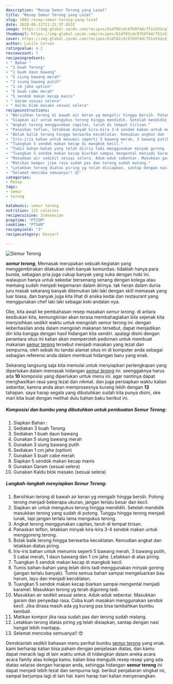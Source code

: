 ```yaml
---
description: "Resep Semur Terong yang Lezat"
title: "Resep Semur Terong yang Lezat"
slug: 1082-resep-semur-terong-yang-lezat
date: 2020-08-21T21:31:37.853Z
image: https://img-global.cpcdn.com/recipes/61df02cdc97b9f4d/751x532cq70/semur-terong-foto-resep-utama.jpg
thumbnail: https://img-global.cpcdn.com/recipes/61df02cdc97b9f4d/751x532cq70/semur-terong-foto-resep-utama.jpg
cover: https://img-global.cpcdn.com/recipes/61df02cdc97b9f4d/751x532cq70/semur-terong-foto-resep-utama.jpg
author: Lucile Carson
ratingvalue: 4.2
reviewcount: 7
recipeingredient:
- " Bahan "
- "3 buah Terong"
- "1 buah daun bawang"
- "5 siung bawang merah"
- "3 siung bawang putih"
- "1 cm jahe option"
- "5 buah cabe merah"
- "5 sendok makan kecap manis"
- " Garam sesuai selera"
- " Kaldu blok masako sesuai selera"
recipeinstructions:
- "Bersihkan terong di bawah air keran yg mengalir hingga bersih. Potong terong menjadi beberapa ukuran, jangan terlalu besar dan kecil."
- "Siapkan air untuk mengukus terong hingga mendidih. Setelah mendidik masukkan terong yang sudah di potong. Tunggu hingga terong menjadi lunak, tapi jangan terlalu lama mengukus terong."
- "Angkat terong menggunakan capitan, taruh di tempat tirisan."
- "Panaskan teflon, letakkan minyak kira-kira 3-4 sendok makan untuk menggoreng terong."
- "Bolak balik terong hingga berwarba kecoklatan. Kemudian angkat dan letakkan diatas piring."
- "Iris-iris bahan untuk menumis seperti 5 bawang merah, 3 bawang putih, 5 cabai merah, 1 daun bawang dan 1 cm jahe. Letakkan di atas piring."
- "Tuangkan 5 sendok makan kecap di mangkok kecil."
- "Tumis bahan-bahan yang telah diiris tadi menggunakan minyak goreng (jangan terlalu banyak). Tumis semua bahan sampai mengeluarkan bau harum, layu dan menjadi kecoklatan."
- "Tuangkan 5 sendok makan kecap biarkan sampai mengental menjadi karamel. Masukkan terong yg terah digoreng tadi."
- "Masukkan air sedikit sesuai selera. Aduk-aduk sebentar. Masukkan garam dan penyedap rasa. Coba kuah masakan menggunakan sendok kecil. Jika dirasa masih ada yg kurang pas bisa tambahkan bumbu kembali."
- "Matikan kompor jika rasa sudah pas dan terong sudah matang."
- "Letakkan terong diatas piring yg telah disiapkan, santap dengan nasi hangat lebih mantapp."
- "Selamat mencoba semuanya!! 😍"
categories:
- Resep
tags:
- semur
- terong

katakunci: semur terong 
nutrition: 115 calories
recipecuisine: Indonesian
preptime: "PT25M"
cooktime: "PT56M"
recipeyield: "3"
recipecategory: Dessert

---
```



![Semur Terong](https://img-global.cpcdn.com/recipes/61df02cdc97b9f4d/751x532cq70/semur-terong-foto-resep-utama.jpg)

<b><i>semur terong</i></b>, Memasak merupakan sebuah kegiatan yang menggembirakan dilakukan oleh banyak komunitas. tidaklah hanya para bunda, sebagian pria juga cukup banyak yang suka dengan hobi ini. walaupun hanya untuk sekedar bersenang senang dengan kolega atau memang sudah menjadi kegemaran dalam dirinya. tak heran dalam dunia juru masak sekarang banyak ditemukan laki laki dengan skill memasak yang luar biasa, dan banyak juga kita lihat di aneka kedai dan restaurant yang menggunakan chef laki laki sebagai koki andalan nya.



Oke, kita awali ke pembahasan resep masakan <i>semur terong</i>. di antara kesibukan kita, kemungkinan akan terasa membahagiakan bila sejenak kita menyisihkan sedikit waktu untuk mengolah semur terong ini. dengan keberhasilan anda dalam mengolah makanan tersebut, dapat menjadikan diri kita bangga dengan hasil hidangan kita sendiri. apalagi disini dengan perantara situs ini kalian akan memperoleh pedoman untuk membuat makanan <u>semur terong</u> tersebut menjadi masakan yang lezat dan sempurna, oleh sebab itu tandai alamat situs ini di komputer anda sebagai sebagian referensi anda dalam membuat hidangan baru yang enak.


Sekarang langsung saja kita memulai untuk menyiapkan perlengkapan yang diperlukan dalam memasak hidangan <u><i>semur terong</i></u> ini. seenggaknya harus ada <b>10</b> komposisi yang diperlukan untuk menu ini. agar nantinya dapat menghasilkan rasa yang lezat dan nikmat. dan juga persiapkan waktu kalian sebentar, karena anda akan memprosesnya kurang lebih dengan <b>13</b> tahapan. saya harap segala yang dibutuhkan sudah kita punya disini, oke mari kita buat dengan melihat dulu bahan baku berikut ini.

<!--inarticleads1-->

##### Komposisi dan bumbu yang dibutuhkan untuk pembuatan Semur Terong:

1. Siapkan  Bahan :
1. Sediakan 3 buah Terong
1. Sediakan 1 buah daun bawang
1. Gunakan 5 siung bawang merah
1. Gunakan 3 siung bawang putih
1. Sediakan 1 cm jahe (option)
1. Gunakan 5 buah cabe merah
1. Siapkan 5 sendok makan kecap manis
1. Gunakan  Garam (sesuai selera)
1. Gunakan  Kaldu blok masako (sesuai selera)




<!--inarticleads2-->

##### Langkah-langkah menyiapkan Semur Terong:

1. Bersihkan terong di bawah air keran yg mengalir hingga bersih. Potong terong menjadi beberapa ukuran, jangan terlalu besar dan kecil.
1. Siapkan air untuk mengukus terong hingga mendidih. Setelah mendidik masukkan terong yang sudah di potong. Tunggu hingga terong menjadi lunak, tapi jangan terlalu lama mengukus terong.
1. Angkat terong menggunakan capitan, taruh di tempat tirisan.
1. Panaskan teflon, letakkan minyak kira-kira 3-4 sendok makan untuk menggoreng terong.
1. Bolak balik terong hingga berwarba kecoklatan. Kemudian angkat dan letakkan diatas piring.
1. Iris-iris bahan untuk menumis seperti 5 bawang merah, 3 bawang putih, 5 cabai merah, 1 daun bawang dan 1 cm jahe. Letakkan di atas piring.
1. Tuangkan 5 sendok makan kecap di mangkok kecil.
1. Tumis bahan-bahan yang telah diiris tadi menggunakan minyak goreng (jangan terlalu banyak). Tumis semua bahan sampai mengeluarkan bau harum, layu dan menjadi kecoklatan.
1. Tuangkan 5 sendok makan kecap biarkan sampai mengental menjadi karamel. Masukkan terong yg terah digoreng tadi.
1. Masukkan air sedikit sesuai selera. Aduk-aduk sebentar. Masukkan garam dan penyedap rasa. Coba kuah masakan menggunakan sendok kecil. Jika dirasa masih ada yg kurang pas bisa tambahkan bumbu kembali.
1. Matikan kompor jika rasa sudah pas dan terong sudah matang.
1. Letakkan terong diatas piring yg telah disiapkan, santap dengan nasi hangat lebih mantapp.
1. Selamat mencoba semuanya!! 😍




Demikianlah sedikit bahasan menu perihal bumbu <u>semur terong</u> yang enak. kami berharap kalian bisa paham dengan penjelasan diatas, dan kamu dapat meracik lagi di lain waktu untuk di hidangkan dalam aneka acara acara family atau kolega kamu. kalian bisa mengulik resep resep yang ada diatas selaras dengan harapan anda, sehingga hidangan <b>semur terong</b> ini dapat menjadi lebih lezat dan sempurna lagi. berikut penjabaran singkat ini, sampai berjumpa lagi di lain hal. kami harap hari kalian menyenangkan.

